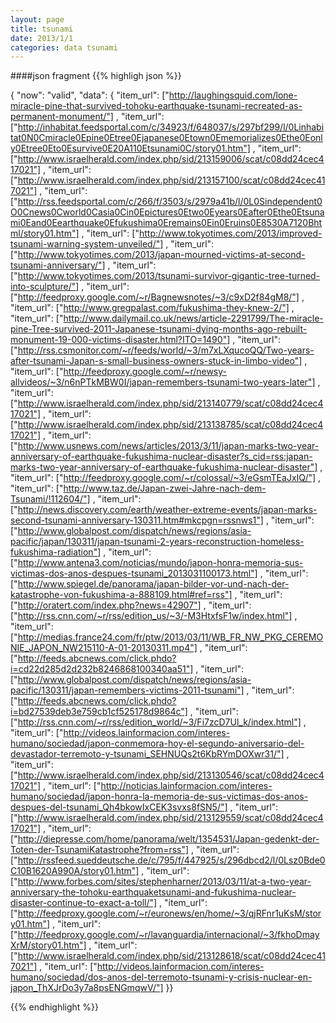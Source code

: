```yaml
---
layout: page
title: tsunami
date: 2013/1/1
categories: data tsunami
---
```

####json fragment
{{% highligh json %}}

{
    "now": "valid",
    "data": {
        "item_url": ["http://laughingsquid.com/lone-miracle-pine-that-survived-tohoku-earthquake-tsunami-recreated-as-permanent-monument/"]
        , "item_url": ["http://inhabitat.feedsportal.com/c/34923/f/648037/s/297bf299/l/0Linhabitat0N0Cmiracle0Epine0Etree0Ejapanese0Etown0Ememorializes0Ethe0Eonly0Etree0Eto0Esurvive0E20A110Etsunami0C/story01.htm"]
        , "item_url": ["http://www.israelherald.com/index.php/sid/213159006/scat/c08dd24cec417021"]
        , "item_url": ["http://www.israelherald.com/index.php/sid/213157100/scat/c08dd24cec417021"]
        , "item_url": ["http://rss.feedsportal.com/c/266/f/3503/s/2979a41b/l/0L0Sindependent0O0Cnews0Cworld0Casia0Cin0Epictures0Etwo0Eyears0Eafter0Ethe0Etsunami0Eand0Eearthquake0Efukushima0Eremains0Ein0Eruins0E8530A7120Bhtml/story01.htm"]
        , "item_url": ["http://www.tokyotimes.com/2013/improved-tsunami-warning-system-unveiled/"]
        , "item_url": ["http://www.tokyotimes.com/2013/japan-mourned-victims-at-second-tsunami-anniversary/"]
        , "item_url": ["http://www.tokyotimes.com/2013/tsunami-survivor-gigantic-tree-turned-into-sculpture/"]
        , "item_url": ["http://feedproxy.google.com/~r/Bagnewsnotes/~3/c9xD2f84gM8/"]
        , "item_url": ["http://www.gregpalast.com/fukushima-they-knew-2/"]
        , "item_url": ["http://www.dailymail.co.uk/news/article-2291799/The-miracle-pine-Tree-survived-2011-Japanese-tsunami-dying-months-ago-rebuilt-monument-19-000-victims-disaster.html?ITO=1490"]
        , "item_url": ["http://rss.csmonitor.com/~r/feeds/world/~3/m7xLXqucoQQ/Two-years-after-tsunami-Japan-s-small-business-owners-stuck-in-limbo-video"]
        , "item_url": ["http://feedproxy.google.com/~r/newsy-allvideos/~3/n6nPTkMBW0I/japan-remembers-tsunami-two-years-later"]
        , "item_url": ["http://www.israelherald.com/index.php/sid/213140779/scat/c08dd24cec417021"]
        , "item_url": ["http://www.israelherald.com/index.php/sid/213138785/scat/c08dd24cec417021"]
        , "item_url": ["http://www.usnews.com/news/articles/2013/3/11/japan-marks-two-year-anniversary-of-earthquake-fukushima-nuclear-disaster?s_cid=rss:japan-marks-two-year-anniversary-of-earthquake-fukushima-nuclear-disaster"]
        , "item_url": ["http://feedproxy.google.com/~r/colossal/~3/eGsmTEaJxIQ/"]
        , "item_url": ["http://www.taz.de/Japan-zwei-Jahre-nach-dem-Tsunami/!112604/"]
        , "item_url": ["http://news.discovery.com/earth/weather-extreme-events/japan-marks-second-tsunami-anniversary-130311.htm#mkcpgn=rssnws1"]
        , "item_url": ["http://www.globalpost.com/dispatch/news/regions/asia-pacific/japan/130311/japan-tsunami-2-years-reconstruction-homeless-fukushima-radiation"]
        , "item_url": ["http://www.antena3.com/noticias/mundo/japon-honra-memoria-sus-victimas-dos-anos-despues-tsunami_2013031100173.html"]
        , "item_url": ["http://www.spiegel.de/panorama/japan-bilder-vor-und-nach-der-katastrophe-von-fukushima-a-888109.html#ref=rss"]
        , "item_url": ["http://oratert.com/index.php?news=42907"]
        , "item_url": ["http://rss.cnn.com/~r/rss/edition_us/~3/-M3HtxfsF1w/index.html"]
        , "item_url": ["http://medias.france24.com/fr/ptw/2013/03/11/WB_FR_NW_PKG_CEREMONIE_JAPON_NW215110-A-01-20130311.mp4"]
        , "item_url": ["http://feeds.abcnews.com/click.phdo?i=cd22d285d2d232b8246868100340aa51"]
        , "item_url": ["http://www.globalpost.com/dispatch/news/regions/asia-pacific/130311/japan-remembers-victims-2011-tsunami"]
        , "item_url": ["http://feeds.abcnews.com/click.phdo?i=bd27539deb3e759cb1cf525178d9864c"]
        , "item_url": ["http://rss.cnn.com/~r/rss/edition_world/~3/Fi7zcD7Ul_k/index.html"]
        , "item_url": ["http://videos.lainformacion.com/interes-humano/sociedad/japon-conmemora-hoy-el-segundo-aniversario-del-devastador-terremoto-y-tsunami_SEHNUQs2t6KbRYmDOXwr31/"]
        , "item_url": ["http://www.israelherald.com/index.php/sid/213130546/scat/c08dd24cec417021"]
        , "item_url": ["http://noticias.lainformacion.com/interes-humano/sociedad/japon-honra-la-memoria-de-sus-victimas-dos-anos-despues-del-tsunami_Qh4bkowIxCEK3svxs8fSN5/"]
        , "item_url": ["http://www.israelherald.com/index.php/sid/213129559/scat/c08dd24cec417021"]
        , "item_url": ["http://diepresse.com/home/panorama/welt/1354531/Japan-gedenkt-der-Toten-der-TsunamiKatastrophe?from=rss"]
        , "item_url": ["http://rssfeed.sueddeutsche.de/c/795/f/447925/s/296dbcd2/l/0Lsz0Bde0C10B1620A990A/story01.htm"]
        , "item_url": ["http://www.forbes.com/sites/stephenharner/2013/03/11/at-a-two-year-anniversary-the-tohoku-earthquaketsunami-and-fukushima-nuclear-disaster-continue-to-exact-a-toll/"]
        , "item_url": ["http://feedproxy.google.com/~r/euronews/en/home/~3/qjRFnr1uKsM/story01.htm"]
        , "item_url": ["http://feedproxy.google.com/~r/lavanguardia/internacional/~3/fkhoDmayXrM/story01.htm"]
        , "item_url": ["http://www.israelherald.com/index.php/sid/213128618/scat/c08dd24cec417021"]
        , "item_url": ["http://videos.lainformacion.com/interes-humano/sociedad/dos-anos-del-terremoto-tsunami-y-crisis-nuclear-en-japon_ThXJrDo3y7a8psENGmqwV/"]
 }}

{{% endhighlight %}}